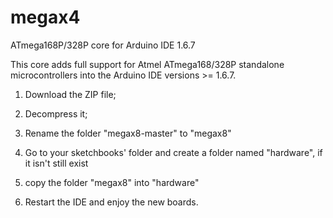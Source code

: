 # megax4

ATmega168P/328P core for Arduino IDE 1.6.7

This core adds full support for Atmel ATmega168/328P standalone microcontrollers into
the Arduino IDE versions >= 1.6.7.

1) Download the ZIP file;

2) Decompress it;

3) Rename the folder "megax8-master" to "megax8"

4) Go to your sketchbooks' folder and create a folder named "hardware", if it isn't still
exist

5) copy the folder "megax8" into "hardware"

6) Restart the IDE and enjoy the new boards.